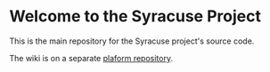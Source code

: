 # Welcome to the Syracuse Project

This is the main repository for the Syracuse project's source code.

The wiki is on a separate [plaform repository](https://github.com/Sage-ERP-X3/platform/wiki).